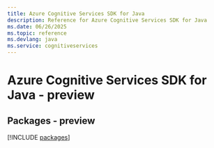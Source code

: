 ```yaml
---
title: Azure Cognitive Services SDK for Java
description: Reference for Azure Cognitive Services SDK for Java
ms.date: 06/26/2025
ms.topic: reference
ms.devlang: java
ms.service: cognitiveservices
---
```

# Azure Cognitive Services SDK for Java - preview
## Packages - preview
[!INCLUDE [packages](cognitive-services-index.md)]